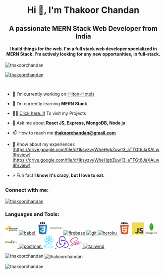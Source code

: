 <h1 align="center">Hi 👋, I'm Thakoor Chandan</h1>
<h2 align="center">A passionate MERN Stack Web Developer from India</h2>
<h4 align="center">I build things for the web. I'm a full stack web developer specialized in MERN Stack. I'm actively looking for any new opportunities, in full-stack.</h4>

<p align="left"> <img src="https://komarev.com/ghpvc/?username=thakoorchandan&label=Profile%20views&color=0e75b6&style=flat" alt="thakoorchandan" /> </p>

<p align="left"> <a href="https://github.com/ryo-ma/github-profile-trophy"><img src="https://github-profile-trophy.vercel.app/?username=thakoorchandan" alt="thakoorchandan" /></a> </p>

<p align="left"> <a href="https://twitter.com/" target="blank"><img src="https://img.shields.io/twitter/follow/?logo=twitter&style=for-the-badge" alt="" /></a> </p>

- 🔭 I’m currently working on [Hilton-Hotels](https://hotels-by-hilton-44jhnnl0y-thakoorchandan.vercel.app/)

- 🌱 I’m currently learning **MERN Stack**

- 👨‍💻 [Click here..!!](https://thakoorchandan-portfolio.vercel.app/) To visit my Projects

- 💬 Ask me about **React JS, Express, MongoDB, Node js**

- 📫 How to reach me **thakoorchandan@gmail.com**

- 📄 Know about my experiences [https://drive.google.com/file/d/1ksyzvyWheHgbZuw13_aTTGt6JaXALw9h/view](https://drive.google.com/file/d/1ksyzvyWheHgbZuw13_aTTGt6JaXALw9h/view)

- ⚡ Fun fact **I know it's crazy, but I love to eat.**

<h3 align="left">Connect with me:</h3>
<p align="left">
<a href="https://linkedin.com/in/thakoorchandan" target="blank"><img align="center" src="https://raw.githubusercontent.com/rahuldkjain/github-profile-readme-generator/master/src/images/icons/Social/linked-in-alt.svg" alt="thakoorchandan" height="30" width="40" /></a>
</p>

<h3 align="left">Languages and Tools:</h3>
<p align="left"> <a href="https://aws.amazon.com" target="_blank" rel="noreferrer"> <img src="https://raw.githubusercontent.com/devicons/devicon/master/icons/amazonwebservices/amazonwebservices-original-wordmark.svg" alt="aws" width="40" height="40"/> </a> <a href="https://babeljs.io/" target="_blank" rel="noreferrer"> <img src="https://www.vectorlogo.zone/logos/babeljs/babeljs-icon.svg" alt="babel" width="40" height="40"/> </a> <a href="https://www.w3schools.com/css/" target="_blank" rel="noreferrer"> <img src="https://raw.githubusercontent.com/devicons/devicon/master/icons/css3/css3-original-wordmark.svg" alt="css3" width="40" height="40"/> </a> <a href="https://expressjs.com" target="_blank" rel="noreferrer"> <img src="https://raw.githubusercontent.com/devicons/devicon/master/icons/express/express-original-wordmark.svg" alt="express" width="40" height="40"/> </a> <a href="https://firebase.google.com/" target="_blank" rel="noreferrer"> <img src="https://www.vectorlogo.zone/logos/firebase/firebase-icon.svg" alt="firebase" width="40" height="40"/> </a> <a href="https://git-scm.com/" target="_blank" rel="noreferrer"> <img src="https://www.vectorlogo.zone/logos/git-scm/git-scm-icon.svg" alt="git" width="40" height="40"/> </a> <a href="https://heroku.com" target="_blank" rel="noreferrer"> <img src="https://www.vectorlogo.zone/logos/heroku/heroku-icon.svg" alt="heroku" width="40" height="40"/> </a> <a href="https://www.w3.org/html/" target="_blank" rel="noreferrer"> <img src="https://raw.githubusercontent.com/devicons/devicon/master/icons/html5/html5-original-wordmark.svg" alt="html5" width="40" height="40"/> </a> <a href="https://developer.mozilla.org/en-US/docs/Web/JavaScript" target="_blank" rel="noreferrer"> <img src="https://raw.githubusercontent.com/devicons/devicon/master/icons/javascript/javascript-original.svg" alt="javascript" width="40" height="40"/> </a> <a href="https://www.mongodb.com/" target="_blank" rel="noreferrer"> <img src="https://raw.githubusercontent.com/devicons/devicon/master/icons/mongodb/mongodb-original-wordmark.svg" alt="mongodb" width="40" height="40"/> </a> <a href="https://nodejs.org" target="_blank" rel="noreferrer"> <img src="https://raw.githubusercontent.com/devicons/devicon/master/icons/nodejs/nodejs-original-wordmark.svg" alt="nodejs" width="40" height="40"/> </a> <a href="https://postman.com" target="_blank" rel="noreferrer"> <img src="https://www.vectorlogo.zone/logos/getpostman/getpostman-icon.svg" alt="postman" width="40" height="40"/> </a> <a href="https://reactjs.org/" target="_blank" rel="noreferrer"> <img src="https://raw.githubusercontent.com/devicons/devicon/master/icons/react/react-original-wordmark.svg" alt="react" width="40" height="40"/> </a> <a href="https://redux.js.org" target="_blank" rel="noreferrer"> <img src="https://raw.githubusercontent.com/devicons/devicon/master/icons/redux/redux-original.svg" alt="redux" width="40" height="40"/> </a> <a href="https://sass-lang.com" target="_blank" rel="noreferrer"> <img src="https://raw.githubusercontent.com/devicons/devicon/master/icons/sass/sass-original.svg" alt="sass" width="40" height="40"/> </a> <a href="https://tailwindcss.com/" target="_blank" rel="noreferrer"> <img src="https://www.vectorlogo.zone/logos/tailwindcss/tailwindcss-icon.svg" alt="tailwind" width="40" height="40"/> </a> </p>

<p><img align="left" src="https://github-readme-stats.vercel.app/api/top-langs?username=thakoorchandan&show_icons=true&locale=en&layout=compact" alt="thakoorchandan" /></p>

<p>&nbsp;<img align="center" src="https://github-readme-stats.vercel.app/api?username=thakoorchandan&show_icons=true&locale=en" alt="thakoorchandan" /></p>

<p><img align="center" src="https://github-readme-streak-stats.herokuapp.com/?user=thakoorchandan&" alt="thakoorchandan" /></p>

